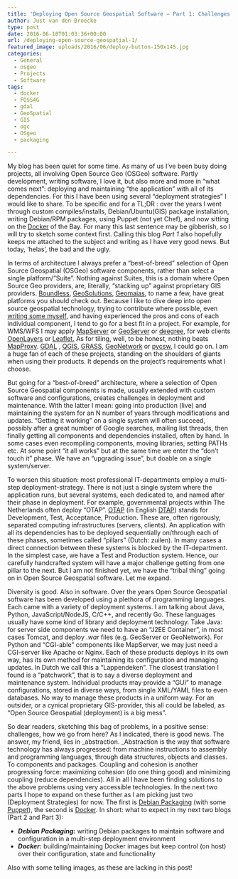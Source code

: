 ```yaml
---
title: 'Deploying Open Source Geospatial Software – Part 1: Challenges'
author: Just van den Broecke
type: post
date: 2016-06-10T01:03:36+00:00
url: /deploying-open-source-geospatial-1/
featured_image: uploads/2016/06/deploy-button-150x145.jpg
categories:
  - General
  - osgeo
  - Projects
  - Software
tags:
  - docker
  - FOSS4G
  - gdal
  - GeoSpatial
  - GIS
  - ogc
  - OSgeo
  - packaging

---
```

My blog has been quiet for some time. As many of us I&#8217;ve been busy doing projects, all involving Open Source Geo (OSGeo) software. Partly development, writing software, I love it, but also more and more in &#8220;what comes next&#8221;: deploying and maintaining &#8220;the application&#8221; with all of its dependencies. For this I have been using several &#8220;deployment strategies&#8221; I would like to share.  To be specific and for a TL;DR : over the years I went through custom compiles/installs, Debian/Ubuntu(GIS) package installation, writing Debian/RPM packages, using Puppet (not yet Chef), and now sitting on the [Docker][1] of the Bay. For many this last sentence may be gibberish, so I will try to sketch some context first. Calling this blog _Part 1_ also hopefully keeps me attached to the subject and writing as I have very good news. But today, &#8216;helas&#8217;, the bad and the ugly.

In terms of architecture I always prefer a &#8220;best-of-breed&#8221; selection of Open Source Geospatial (OSGeo) software components, rather than select a single platform/&#8221;Suite&#8221;. Nothing against Suites, this is a domain where  Open Source Geo providers, are, literally, &#8220;stacking up&#8221; against proprietary GIS providers. [Boundless][2], [GeoSolutions][21], [Geomajas][3], to name a few, have great platforms you should check out.  Because I like to dive deep into open source geospatial technology, trying to contribute where possible, even [writing some myself][4], and having experienced the pros and cons of each individual component, I tend to go for a best fit in a project. For example, for WMS/WFS I may apply [MapServer][5] or [GeoServer][6] or [deegree][7], for web clients [OpenLayers][8] or [Leaflet.][9] As for tiling, well, to be honest, nothing beats [MapProxy][10]. [GDAL][11] , [QGIS][12], [GRASS][13], [GeoNetwork][14] or [pycsw][15], I could go on. I am a huge fan of each of these projects, standing on the shoulders of giants when using their products.  It depends on the project&#8217;s requirements what I choose.

But going for a &#8220;best-of-breed&#8221; architecture, where a selection of Open Source Geospatial components is made, usually extended with custom software and configurations, creates challenges in deployment and maintenance. With the latter I mean: going into production (live) and maintaining the system for an N number of years through modifications and updates. &#8220;Getting it working&#8221; on a single system will often succeed, possibly after a great number of Google searches,  mailing list threads, then finally getting all components and dependencies installed, often by hand. In some cases even recompiling components, moving libraries, setting PATHs etc. At some point &#8220;it all works&#8221; but at the same time we enter the &#8220;don&#8217;t touch it&#8221;  phase. We have an &#8220;upgrading issue&#8221;, but doable on a single system/server.

To worsen this situation: most professional IT-departments employ a multi-step deployment-strategy. There is not just a single system where the application runs, but several systems, each dedicated to, and named after their phase in deployment. For example, governmental projects within The Netherlands often deploy &#8220;OTAP&#8221;. [OTAP][16] (in English [DTAP][17]) stands for Development, Test, Acceptance, Production. These are, often rigorously, separated computing infrastructures (servers, clients). An application with all its dependencies has to be deployed sequentially on/through each of these phases, sometimes called &#8220;pillars&#8221; (Dutch: zuilen). In many cases a direct connection between these systems is blocked by the IT-department.  In the simplest case, we have a Test and Production system. Hence, our carefully handcrafted system will have a major challenge getting from one pillar to the next.  But I am not finished yet, we have the &#8220;tribal thing&#8221; going on in Open Source Geospatial software. Let me expand.

Diversity is good. Also in software. Over the years Open Source Geospatial software has been developed using a plethora of programming languages. Each came with a variety of deployment systems. I am talking about Java, Python, JavaScript/NodeJS, C/C++, and recently Go. These languages usually have some kind of library and deployment technology. Take Java: for server side components we need to have an &#8220;J2EE Container&#8221;, in most cases Tomcat, and deploy _.war_ files (e.g. GeoServer or GeoNetwork). For Python and &#8220;CGI-able&#8221; components like MapServer, we may just need a CGI-server like Apache or Nginx.  Each of these products deploys in its own way, has its own method for maintaining its configuration and managing updates. In Dutch we call this a &#8220;Lappendeken&#8221;. The closest translation I found is a &#8220;patchwork&#8221;, that is to say a diverse deployment and maintenance system. Individual products may provide a &#8220;GUI&#8221; to manage configurations, stored in diverse ways, from single XML/YAML files to even databases. No way to manage these products in a uniform way. For an outsider, or a cynical proprietary GIS-provider, this all could be labeled, as &#8220;Open Source Geospatial (deployment) is a big mess&#8221;.

So dear readers,  sketching this bag of problems, in a positive sense: challenges, how we go from here? As I indicated, there is good news. The answer, my friend, lies in _abstraction. _Abstraction is the way that software technology has always progressed: from machine instructions to assembly and programming languages, through data structures, objects and classes. To components and packages. Coupling and cohesion is another progressing force: maximizing cohesion (do one thing good) and minimizing coupling (reduce dependencies). All in all I have been finding solutions to the above problems using very accessible technologies. In the next two parts I hope to expand on these further as I am picking just two (Deployment Strategies) for now. The first is [Debian Packaging][18] (with some [Puppet][19]), the second is [Docker][20]. In short: what to expect in my next two blogs (Part 2 and Part 3):

  * _**Debian Packaging:**_ writing Debian packages to maintain software and configuration in a multi-step deployment environment
  * _**Docker:**_ building/maintaining Docker images but keep control (on host) over their configuration, state and functionality

Also with some telling images, as these are lacking in this post!

 [1]: http://docker.com
 [2]: http://boundlessgeo.com/
 [3]: http://www.geomajas.org
 [4]: https://github.com/justb4
 [5]: http://mapserver.org/
 [6]: http://geoserver.org
 [7]: http://deegree.org
 [8]: http://openlayers.org
 [9]: http://leaflet.org
 [10]: http://MapProxy.org
 [11]: http://gdal.org
 [12]: http://qgis.org
 [13]: http://grass.org
 [14]: http://geonetwork-opensource.org/
 [15]: http://pycsw.org/
 [16]: https://nl.wikipedia.org/wiki/OTAP
 [17]: https://en.wikipedia.org/wiki/Development,_testing,_acceptance_and_production
 [18]: https://wiki.debian.org/Packaging
 [19]: https://puppet.com/
 [20]: https://www.docker.com/
 [21]: http://www.geo-solutions.it/
